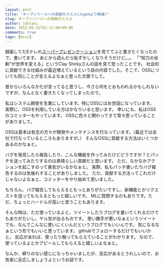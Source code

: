 ```yaml
---
layout: post
title: "オープンソースへの貢献のススメ(Jugemより移植)"
slug: オープンソースへの貢献のススメ
author: johtani
date: 2012-05-31T01:12:00+09:00
comments: true
tags: [misc]
---
```

録画してたEテレの[スーパープレゼンテーション](http://www.nhk.or.jp/superpresentation/backnumber/120528.html)を見ててふと書きたくなったので、書いてます。
あとから読んだら恥ずかしくなりそうだけど。。。
「"知力の余剰"が世界を変える」というClay Shirkyさんの話を見て思ったことです。
社会的に貢献できる仕組みが最近増えているという話の内容でした。そこで、OSSについても同じことが言えるよなぁと思った次第でして。

昔からいろんなかたが言ってると思うし、今さら何をとおもわれるかもしれないですが、なんとなく書きたくなってしまったので。

私はシステム開発を生業にしています。特にOSSにはお世話になっています。
実際に、OSSを利用している方はかなりいると思います。
幸いにも、私はOSSのコミッターもやっています。
OSSに色々と関わってきて常々思っていることがありまして。

OSSは基本は有志の方々が開発やメンテナンスを行なっています。（最近では会社で行なっているところもありますが。）
そんなOSSに貢献する方法はいくつかあるのかなぁと。

バグを発見したら報告したり、こんな機能を作ってみたけどどうですか？とパッチを送ってみたりするのは素晴らしい貢献だと思います。
ただ、なかなかアクションを起こすのって勇気がいるかなぁと。
実際、私もパッチ書いたりバグ報告するのは気後れすることがありしました。
ただ、貢献する方法ってこれだけじゃないよなぁと、コミッターをやり始めて思いました。

もちろん、バグ報告してもらえるともっとありがたいですし、新機能とかリクエストを送ってもらえるともっと嬉しいです。
MLに質問するのもありです。ただ、ちょっとハードルが高いと思うこともあります。

そんな時は、ただ使っているよと、ツイートしたりブログを書いてくれるだけでもありがたいし、ヤル気が出るものです。
使い勝手が悪いなぁというツイートでも、なんでこんなに使いにくいんだというブログでもいいんです。
気になるなぁという形でもいいと思っています。
githubでフォローするだけでもいいかと。
反応があれば、使ったり触ってもらえていることがわかります。
なので、使っているよとかアピールしてもらえると嬉しいよなぁと。

なんか、締りのない感じになっちゃいましたが、反応があるとうれしいので、お気楽に反応しましょうよというお話です。




